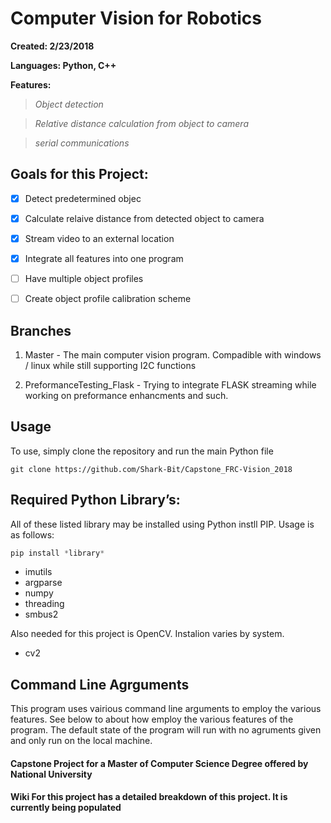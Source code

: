 # Computer Vision for Robotics


**Created: 2/23/2018**

**Languages: Python, C++** 

**Features:**
> _Object detection_

> _Relative distance calculation from object to camera_

> _serial communications_


## Goals for this Project:
- [x] Detect predetermined objec 
- [x] Calculate relaive distance from detected object to camera
- [x] Stream video to an external location
- [x] Integrate all features into one program
- [ ] Have multiple object profiles
- [ ] Create object profile calibration scheme


## Branches

1. Master - The main computer vision program. Compadible with windows / linux while still supporting I2C functions

2. PreformanceTesting_Flask - Trying to integrate FLASK streaming while working on preformance enhancments and such. 



## Usage
To use, simply clone the repository and run the main Python file
```
git clone https://github.com/Shark-Bit/Capstone_FRC-Vision_2018
```

## Required Python Library’s: 
All of these listed library may be installed using Python instll PIP. Usage is as follows:
```python
pip install *library*
```
- imutils
- argparse
- numpy
- threading
- smbus2

Also needed for this project is OpenCV. Instalion varies by system.

- cv2


## Command Line Agrguments
This program uses vairious command line arguments to employ the various features. See below to about how employ the various features of the program. The default state of the program will run with no agruments given and only run on the local machine.





#### Capstone Project for a Master of Computer Science Degree offered by National University
#### Wiki For this project has a detailed breakdown of this project. It is currently being populated

